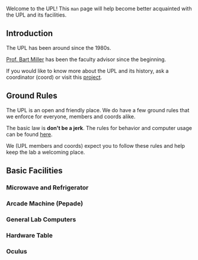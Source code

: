 Welcome to the UPL!
This `man` page will help become better acquainted with the UPL and its facilities.

## Introduction

The UPL has been around since the 1980s.

[Prof. Bart Miller](http://pages.cs.wisc.edu/~bart) has been the faculty advisor since the beginning.

If you would like to know more about the UPL and its history, ask a coordinator (coord) or visit this
[project](https://github.com/UW-UPL/History).

## Ground Rules

The UPL is an open and friendly place. We do have a few ground rules that we enforce for everyone,
members and coords alike.

The basic law is __don't be a jerk__. The rules for behavior and computer usage can be found
[here](https://github.com/UW-UPL/Documentation/Code-of-Conduct.markdown).

We (UPL members and coords) expect you to follow these rules and help keep the lab a welcoming place.

## Basic Facilities

### Microwave and Refrigerator

### Arcade Machine (Pepade)

### General Lab Computers

### Hardware Table

### Oculus
